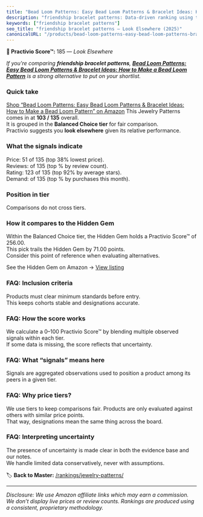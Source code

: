 ```yaml
---
title: "Bead Loom Patterns: Easy Bead Loom Patterns & Bracelet Ideas: How to Make a Bead Loom Pattern"
description: "friendship bracelet patterns: Data-driven ranking using the Practivio Score™. Positioned by quality, value, demand, findability, momentum."
keywords: ["friendship bracelet patterns"]
seo_title: "friendship bracelet patterns — Look Elsewhere (2025)"
canonicalURL: "/products/bead-loom-patterns-easy-bead-loom-patterns-bracelet-ideas-how-to-make-a-bead-loom-pattern-B0C9SNDRR9/"
---
```


**🚫 Practivio Score™:** 185 — _Look Elsewhere_


*If you're comparing **friendship bracelet patterns**, **[Bead Loom Patterns: Easy Bead Loom Patterns & Bracelet Ideas: How to Make a Bead Loom Pattern](https://www.amazon.com/dp/B0C9SNDRR9?tag=practivio-20)** is a strong alternative to put on your shortlist.*
### Quick take
[Shop “Bead Loom Patterns: Easy Bead Loom Patterns & Bracelet Ideas: How to Make a Bead Loom Pattern” on Amazon](https://www.amazon.com/dp/B0C9SNDRR9?tag=practivio-20)
This Jewelry Patterns comes in at **103 / 135** overall.  
It is grouped in the **Balanced Choice tier** for fair comparison.  
Practivio suggests you **look elsewhere** given its relative performance.

### What the signals indicate
Price: 51 of 135 (top 38% lowest price).  
Reviews:  of 135 (top % by review count).  
Rating: 123 of 135 (top 92% by average stars).  
Demand:  of 135 (top % by purchases this month).

### Position in tier
Comparisons do not cross tiers.

### How it compares to the Hidden Gem
Within the Balanced Choice tier, the Hidden Gem holds a Practivio Score™ of 256.00.  
This pick trails the Hidden Gem by 71.00 points.  
Consider this point of reference when evaluating alternatives.  

See the Hidden Gem on Amazon → [View listing](https://www.amazon.com/dp/B00JTTF3KU?tag=practivio-20)

### FAQ: Inclusion criteria
Products must clear minimum standards before entry.  
This keeps cohorts stable and designations accurate.

### FAQ: How the score works
We calculate a 0–100 Practivio Score™ by blending multiple observed signals within each tier.  
If some data is missing, the score reflects that uncertainty.

### FAQ: What “signals” means here
Signals are aggregated observations used to position a product among its peers in a given tier.

### FAQ: Why price tiers?
We use tiers to keep comparisons fair. Products are only evaluated against others with similar price points.  
That way, designations mean the same thing across the board.

### FAQ: Interpreting uncertainty
The presence of uncertainty is made clear in both the evidence base and our notes.  
We handle limited data conservatively, never with assumptions.


🏷️ **Back to Master:** [/rankings/jewelry-patterns/](/rankings/jewelry-patterns/)

---
_Disclosure: We use Amazon affiliate links which may earn a commission. We don’t display live prices or review counts. Rankings are produced using a consistent, proprietary methodology._

